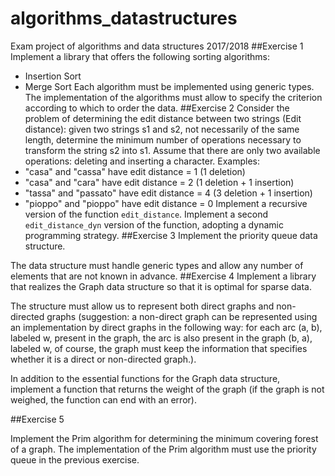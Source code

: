 # algorithms_datastructures

Exam project of algorithms and data structures 2017/2018
##Exercise 1
Implement a library that offers the following sorting algorithms:

- Insertion Sort
- Merge Sort
  Each algorithm must be implemented using generic types.
  The implementation of the algorithms must allow to specify the criterion according to which to order the data.
  ##Exercise 2
  Consider the problem of determining the edit distance between two strings (Edit distance): given two strings s1 and s2, not necessarily of the same length, determine the minimum number of operations necessary to transform the string s2 into s1. Assume that there are only two available operations: deleting and inserting a character.
  Examples:
- "casa" and "cassa" have edit distance = 1 (1 deletion)
- "casa" and "cara" have edit distance = 2 (1 deletion + 1 insertion)
- "tassa" and "passato" have edit distance = 4 (3 deletion + 1 insertion)
- "pioppo" and "pioppo" have edit distance = 0
  Implement a recursive version of the function `edit_distance`.
  Implement a second `edit_distance_dyn` version of the function, adopting a dynamic programming strategy.
  ##Exercise 3
  Implement the priority queue data structure.

The data structure must handle generic types and allow any number of elements that are not known in advance.
##Exercise 4
Implement a library that realizes the Graph data structure so that it is optimal for sparse data.

The structure must allow us to represent both direct graphs and non-directed graphs (suggestion: a non-direct graph can be represented using an implementation by direct graphs in the following way: for each arc (a, b), labeled w, present in the graph, the arc is also present in the graph (b, a), labeled w, of course, the graph must keep the information that specifies whether it is a direct or non-directed graph.).

In addition to the essential functions for the Graph data structure, implement a function that returns the weight of the graph (if the graph is not weighed, the function can end with an error).

##Exercise 5

Implement the Prim algorithm for determining the minimum covering forest of a graph. The implementation of the Prim algorithm must use the priority queue in the previous exercise.
